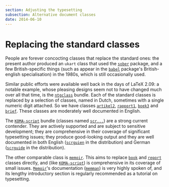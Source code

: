 ```yaml
---
section: Adjusting the typesetting
subsection: Alternative document classes
date: 2014-06-10
---
```


# Replacing the standard classes

People are forever concocting classes that replace the standard ones:
the present author produced an `ukart` class that used the
[`sober`](https://ctan.org/pkg/sober) package, and a few British-specific things (such as
appear in the [`babel`](https://ctan.org/pkg/babel) package's British-english
specialisation) in the 1980s, which is still occasionally used.

Similar public efforts were available well back in the days of
LaTeX 2.09: a notable example, whose pleasing designs seem not to have
changed much over all that time, is the [`ntgclass`](https://ctan.org/pkg/ntgclass) bundle.
Each of the standard classes is replaced by a selection of classes,
named in Dutch, sometimes with a single numeric digit attached.  So we
have classes [`artikel2`](https://ctan.org/pkg/ntgclass), [`rapport1`](https://ctan.org/pkg/ntgclass), [`boek3`](https://ctan.org/pkg/ntgclass) and
[`brief`](https://ctan.org/pkg/brief).  These classes are moderately well documented in
English.

The [`KOMA-script`](https://ctan.org/pkg/KOMA-script) bundle (classes named [`scr...`](https://ctan.org/pkg/scrartcl)) are a
strong current contender.  They are actively supported and are subject
to sensitive development; they are comprehensive in their coverage of
significant typesetting issues; they produce good-looking output and
they are well documented in both English ([`scrguien`](https://ctan.org/pkg/koma-script) in the
distribution) and German ([`scrguide`](https://ctan.org/pkg/koma-script) in the distribution).

The other comparable class is [`memoir`](https://ctan.org/pkg/memoir).  This aims to replace
[`book`](https://ctan.org/pkg/book) and [`report`](https://ctan.org/pkg/report) classes directly, and (like
[`KOMA-script`](https://ctan.org/pkg/koma-script)) is comprehensive in its coverage of small issues.
[`Memoir`](https://ctan.org/pkg/memoir)'s documentation ([`memman`](https://ctan.org/pkg/memoir)) is very highly
spoken of, and its lengthy introductory section is regularly
recommended as a tutorial on typesetting.

